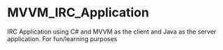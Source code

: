 # MVVM_IRC_Application
IRC Application using C# and MVVM as the client and Java as the server application. For fun/learning purposes
